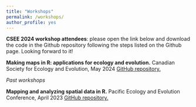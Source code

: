 ```yaml
---
title: "Workshops"
permalink: /workshops/
author_profile: yes
---
```




**CSEE 2024 workshop attendees**: please open the link below and download the code in the Github repository following the steps listed on the Github page. Looking forward to it!

**Making maps in R: applications for ecology and evolution.** Canadian Society for Ecology and Evolution, May 2024
[GitHub repository.](https://github.com/wesleygreentree/CSEE2024-R-maps) 


*Past workshops*

**Mapping and analyzing spatial data in R.** Pacific Ecology and Evolution Conference, April 2023
[GitHub repository.](https://github.com/wesleygreentree/PEEC2023-R-workshop)

